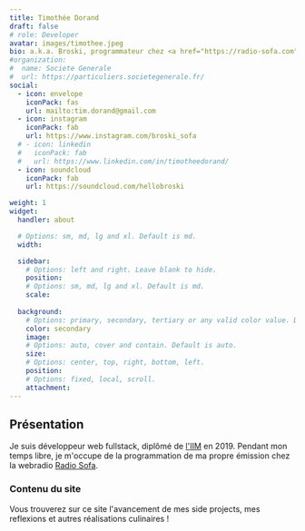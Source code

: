 ```yaml
---
title: Timothée Dorand
draft: false
# role: Developer
avatar: images/timothee.jpeg
bio: a.k.a. Broski, programmateur chez <a href="https://radio-sofa.com">Radio Sofa</a> et co-fondateur de <a href="https://euphorik.fr">Euphorik Paris</a>
#organization:
#  name: Societe Generale
#  url: https://particuliers.societegenerale.fr/
social:
  - icon: envelope
    iconPack: fas
    url: mailto:tim.dorand@gmail.com
  - icon: instagram
    iconPack: fab
    url: https://www.instagram.com/broski_sofa
  # - icon: linkedin
  #   iconPack: fab
  #   url: https://www.linkedin.com/in/timotheedorand/
  - icon: soundcloud
    iconPack: fab
    url: https://soundcloud.com/hellobroski

weight: 1
widget:
  handler: about

  # Options: sm, md, lg and xl. Default is md.
  width:

  sidebar:
    # Options: left and right. Leave blank to hide.
    position:
    # Options: sm, md, lg and xl. Default is md.
    scale:
  
  background:
    # Options: primary, secondary, tertiary or any valid color value. Default is primary.
    color: secondary
    image:
    # Options: auto, cover and contain. Default is auto.
    size:
    # Options: center, top, right, bottom, left.
    position:
    # Options: fixed, local, scroll.
    attachment: 
---
```


## Présentation

Je suis développeur web fullstack, diplômé de <a href="https://iim.fr">l'IIM</a> en 2019. Pendant mon temps libre, je m'occupe de la programmation de ma propre émission chez la webradio <a href="https://www.radio-sofa.com">Radio Sofa</a>.

<!-- 
 à la <a href="https://particuliers.societegenerale.fr">Société Générale</a>. En 2018-19, j'étais en alternance en R&D chez <a href="https://axway.com">Axway</a> et à l'<a href="https://iim.fr">IIM</a> - Institut de l'Internet et du Multimédia au Pôle Léonard de Vinci à La Défense. -->

### Contenu du site

Vous trouverez sur ce site l'avancement de mes side projects, mes reflexions et autres réalisations culinaires !
